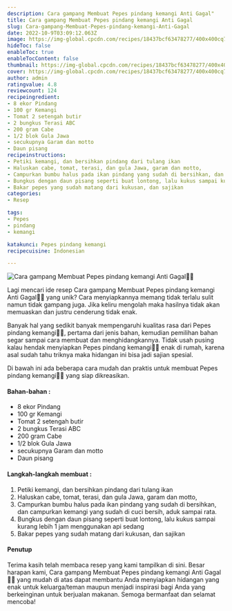 ```yaml
---
description: Cara gampang Membuat Pepes pindang kemangi Anti Gagal"
title: Cara gampang Membuat Pepes pindang kemangi Anti Gagal
slug: Cara-gampang-Membuat-Pepes-pindang-kemangi-Anti-Gagal
date: 2022-10-9T03:09:12.063Z
image: https://img-global.cpcdn.com/recipes/18437bcf63478277/400x400cq70/photo.jpg
hideToc: false
enableToc: true
enableTocContent: false
thumbnail: https://img-global.cpcdn.com/recipes/18437bcf63478277/400x400cq70/photo.jpg
cover: https://img-global.cpcdn.com/recipes/18437bcf63478277/400x400cq70/photo.jpg
author: admin
ratingvalue: 4.8
reviewcount: 124
recipeingredient:
- 8 ekor Pindang
- 100 gr Kemangi
- Tomat 2 setengah butir
- 2 bungkus Terasi ABC
- 200 gram Cabe
- 1/2 blok Gula Jawa
- secukupnya Garam dan motto
- Daun pisang
recipeinstructions:
- Petiki kemangi, dan bersihkan pindang dari tulang ikan
- Haluskan cabe, tomat, terasi, dan gula Jawa, garam dan motto,
- Campurkan bumbu halus pada ikan pindang yang sudah di bersihkan, dan campurkan kemangi yang sudah di cuci bersih, aduk sampai rata.
- Bungkus dengan daun pisang seperti buat lontong, lalu kukus sampai kurang lebih 1 jam menggunakan api sedang
- Bakar pepes yang sudah matang dari kukusan, dan sajikan
categories:
- Resep

tags:
- Pepes
- pindang
- kemangi

katakunci: Pepes pindang kemangi
recipecuisine: Indonesian

---
```


![Cara gampang Membuat Pepes pindang kemangi Anti Gagal👩‍🍳](https://img-global.cpcdn.com/recipes/18437bcf63478277/400x400cq70/photo.jpg)

Lagi mencari ide resep Cara gampang Membuat Pepes pindang kemangi Anti Gagal👩‍🍳 yang unik? Cara menyiapkannya memang tidak terlalu sulit namun tidak gampang juga. Jika keliru mengolah maka hasilnya tidak akan memuaskan dan justru cenderung tidak enak.

Banyak hal yang sedikit banyak mempengaruhi kualitas rasa dari Pepes pindang kemangi👩‍🍳, pertama dari jenis bahan, kemudian pemilihan bahan segar sampai cara membuat dan menghidangkannya. Tidak usah pusing kalau hendak menyiapkan Pepes pindang kemangi👩‍🍳 enak di rumah, karena asal sudah tahu triknya maka hidangan ini bisa jadi sajian spesial.

Di bawah ini ada beberapa cara mudah dan praktis untuk membuat Pepes pindang kemangi👩‍🍳 yang siap dikreasikan.

<!--inarticleads1-->

#### Bahan-bahan :

- 8 ekor Pindang
- 100 gr Kemangi
- Tomat 2 setengah butir
- 2 bungkus Terasi ABC
- 200 gram Cabe
- 1/2 blok Gula Jawa
- secukupnya Garam dan motto
- Daun pisang

<!--inarticleads2-->

#### Langkah-langkah membuat :

1. Petiki kemangi, dan bersihkan pindang dari tulang ikan
1. Haluskan cabe, tomat, terasi, dan gula Jawa, garam dan motto,
1. Campurkan bumbu halus pada ikan pindang yang sudah di bersihkan, dan campurkan kemangi yang sudah di cuci bersih, aduk sampai rata.
1. Bungkus dengan daun pisang seperti buat lontong, lalu kukus sampai kurang lebih 1 jam menggunakan api sedang
1. Bakar pepes yang sudah matang dari kukusan, dan sajikan

#### Penutup

Terima kasih telah membaca resep yang kami tampilkan di sini. Besar harapan kami, Cara gampang Membuat Pepes pindang kemangi Anti Gagal👩‍🍳 yang mudah di atas dapat membantu Anda menyiapkan hidangan yang enak untuk keluarga/teman maupun menjadi inspirasi bagi Anda yang berkeinginan untuk berjualan makanan. Semoga bermanfaat dan selamat mencoba!